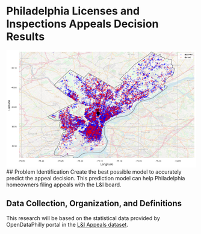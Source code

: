# Philadelphia Licenses and Inspections Appeals Decision Results
<img src="images/appeal_map.png"/>
## Problem Identification  
Create the best possible model to accurately predict the appeal decision. This prediction model can help Philadelphia homeowners filing appeals with the L&I board. 

## Data Collection, Organization, and Definitions  
This research will be based on the statistical data provided by OpenDataPhilly portal in the [L&I Appeals dataset](https://www.opendataphilly.org/dataset/license-and-inspections-appeals/resource/b721ad52-9e27-46d2-b494-6bf0ef1c7603).

